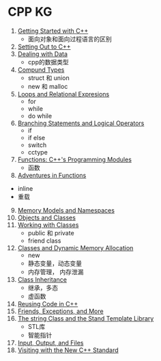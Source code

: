 # CPP KG
1. [Getting Started with C++](getting_started_with_cpp.md)
   - 面向对象和面向过程语言的区别
2. [Setting Out to C++](setting_out_to_cpp.md)
3. [Dealing with Data](dealing_with_data.md)
   - cpp的数据类型
4. [Compund Types](compund_types.md)
   - struct 和 union
   - new 和 malloc
5. [Loops and Relational Expresions](loops_and_relational_expressions.md)
   - for
   - while 
   - do while
6. [Branching Statements and Logical Operators](branching_statements_and_logical_operators.md)
   - if
   - if else
   - switch
   - cctype
7. [Functions: C++'s Programming Modules](functions_cpp_programming_modules.md)
   - 函数
8.  [Adventures in Functions](adventures_in_functions.md)
   - inline
   - 重载
9.  [Memory Models and Namespaces](memory_models_and_namespaces.md)
10. [Objects and Classes](objects_and_classes.md)
11. [Working with Classes](working_with_classes.md)
    - public 和 private
    - friend class
12. [Classes and Dynamic Memory Allocation](classes_and_dynamic_memory_allocation.md)
    - new 
    - 静态变量，动态变量
    - 内存管理， 内存泄漏
13. [Class Inheritance](class_inheritance.md)
    - 继承，多态
    - 虚函数
14. [Reusing Code in C++](resuing_code_in_cpp.md)
15. [Friends, Exceptions, and More](friends_exceptions_and_more.md)
16. [The string Class and the Stand Template Library](the_string_class_and_the_standard_template_library.md)
    - STL库
    - 智能指针
17. [Input, Output, and Files](input_output_and_files.md)
18. [Visiting with the New C++ Standard](visiting_with_the_new_cpp_standard.md)